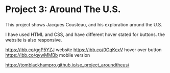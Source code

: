 # Project 3: Around The U.S.

### 

This project shows Jacques Cousteau, and his exploration around the U.S.

I have used HTML and CSS, and have different hover stated for buttons. the website is also responsive.

https://ibb.co/ggP5YZJ website
https://ibb.co/0GqKcxV hover over button
https://ibb.co/qywMMBb mobile version

https://tomblackhampro.github.io/se_project_aroundtheus/

